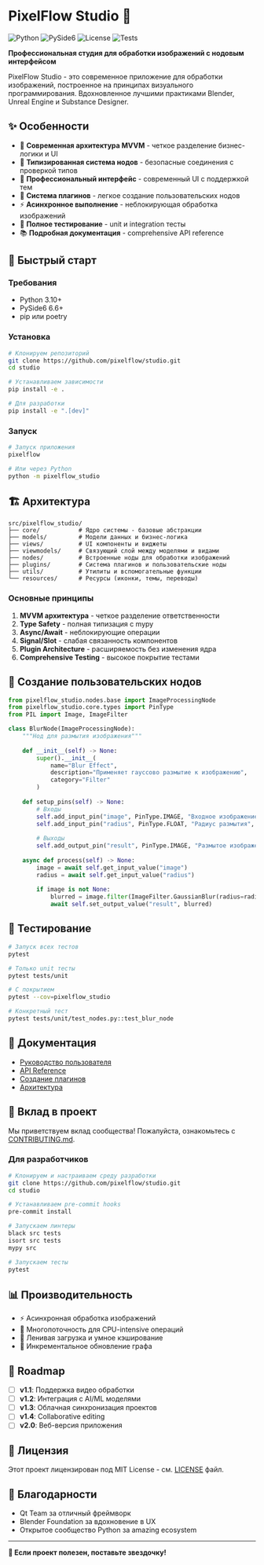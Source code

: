 # PixelFlow Studio 🎨

![Python](https://img.shields.io/badge/python-3.10+-blue.svg)
![PySide6](https://img.shields.io/badge/PySide6-6.6+-green.svg)
![License](https://img.shields.io/badge/license-MIT-blue.svg)
![Tests](https://img.shields.io/badge/tests-pytest-orange.svg)

**Профессиональная студия для обработки изображений с нодовым интерфейсом**

PixelFlow Studio - это современное приложение для обработки изображений, построенное на принципах визуального программирования. Вдохновленное лучшими практиками Blender, Unreal Engine и Substance Designer.

## ✨ Особенности

- 🎯 **Современная архитектура MVVM** - четкое разделение бизнес-логики и UI
- 🔧 **Типизированная система нодов** - безопасные соединения с проверкой типов
- 🎨 **Профессиональный интерфейс** - современный UI с поддержкой тем
- 🔌 **Система плагинов** - легкое создание пользовательских нодов
- ⚡ **Асинхронное выполнение** - неблокирующая обработка изображений
- 🧪 **Полное тестирование** - unit и integration тесты
- 📚 **Подробная документация** - comprehensive API reference

## 🚀 Быстрый старт

### Требования

- Python 3.10+
- PySide6 6.6+
- pip или poetry

### Установка

```bash
# Клонируем репозиторий
git clone https://github.com/pixelflow/studio.git
cd studio

# Устанавливаем зависимости
pip install -e .

# Для разработки
pip install -e ".[dev]"
```

### Запуск

```bash
# Запуск приложения
pixelflow

# Или через Python
python -m pixelflow_studio
```

## 🏗️ Архитектура

```
src/pixelflow_studio/
├── core/           # Ядро системы - базовые абстракции
├── models/         # Модели данных и бизнес-логика
├── views/          # UI компоненты и виджеты
├── viewmodels/     # Связующий слой между моделями и видами
├── nodes/          # Встроенные ноды для обработки изображений
├── plugins/        # Система плагинов и пользовательские ноды
├── utils/          # Утилиты и вспомогательные функции
└── resources/      # Ресурсы (иконки, темы, переводы)
```

### Основные принципы

1. **MVVM архитектура** - четкое разделение ответственности
2. **Type Safety** - полная типизация с mypy
3. **Async/Await** - неблокирующие операции
4. **Signal/Slot** - слабая связанность компонентов
5. **Plugin Architecture** - расширяемость без изменения ядра
6. **Comprehensive Testing** - высокое покрытие тестами

## 🎨 Создание пользовательских нодов

```python
from pixelflow_studio.nodes.base import ImageProcessingNode
from pixelflow_studio.core.types import PinType
from PIL import Image, ImageFilter

class BlurNode(ImageProcessingNode):
    """Нод для размытия изображения"""
    
    def __init__(self) -> None:
        super().__init__(
            name="Blur Effect",
            description="Применяет гауссово размытие к изображению",
            category="Filter"
        )
    
    def setup_pins(self) -> None:
        # Входы
        self.add_input_pin("image", PinType.IMAGE, "Входное изображение")
        self.add_input_pin("radius", PinType.FLOAT, "Радиус размытия", default=2.0)
        
        # Выходы  
        self.add_output_pin("result", PinType.IMAGE, "Размытое изображение")
    
    async def process(self) -> None:
        image = await self.get_input_value("image")
        radius = await self.get_input_value("radius")
        
        if image is not None:
            blurred = image.filter(ImageFilter.GaussianBlur(radius=radius))
            await self.set_output_value("result", blurred)
```

## 🧪 Тестирование

```bash
# Запуск всех тестов
pytest

# Только unit тесты
pytest tests/unit

# С покрытием
pytest --cov=pixelflow_studio

# Конкретный тест
pytest tests/unit/test_nodes.py::test_blur_node
```

## 📖 Документация

- [Руководство пользователя](docs/user_guide.md)
- [API Reference](docs/api_reference.md)
- [Создание плагинов](docs/plugin_development.md)
- [Архитектура](docs/architecture.md)

## 🤝 Вклад в проект

Мы приветствуем вклад сообщества! Пожалуйста, ознакомьтесь с [CONTRIBUTING.md](CONTRIBUTING.md).

### Для разработчиков

```bash
# Клонируем и настраиваем среду разработки
git clone https://github.com/pixelflow/studio.git
cd studio

# Устанавливаем pre-commit hooks
pre-commit install

# Запускаем линтеры
black src tests
isort src tests
mypy src

# Запускаем тесты
pytest
```

## 📊 Производительность

- ⚡ Асинхронная обработка изображений
- 🧵 Многопоточность для CPU-intensive операций
- 💾 Ленивая загрузка и умное кэширование
- 🔄 Инкрементальное обновление графа

## 🎯 Roadmap

- [ ] **v1.1**: Поддержка видео обработки
- [ ] **v1.2**: Интеграция с AI/ML моделями
- [ ] **v1.3**: Облачная синхронизация проектов
- [ ] **v1.4**: Collaborative editing
- [ ] **v2.0**: Веб-версия приложения

## 📄 Лицензия

Этот проект лицензирован под MIT License - см. [LICENSE](LICENSE) файл.

## 🙏 Благодарности

- Qt Team за отличный фреймворк
- Blender Foundation за вдохновение в UX
- Открытое сообщество Python за amazing ecosystem

---

**🌟 Если проект полезен, поставьте звездочку!**
